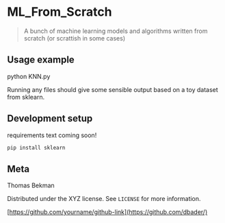 # ML_From_Scratch
> A bunch of machine learning models and algorithms written from scratch (or scrattish in some cases)




## Usage example

python KNN.py

Running any files should give some sensible output based on a toy dataset from sklearn.

## Development setup

requirements text coming soon!

```sh
pip install sklearn
```

## Meta

Thomas Bekman 

Distributed under the XYZ license. See ``LICENSE`` for more information.

[https://github.com/yourname/github-link](https://github.com/dbader/)


